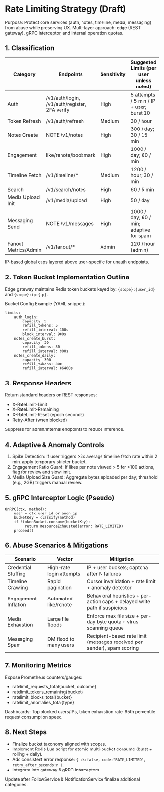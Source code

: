# Rate Limiting Strategy (Draft)

Purpose: Protect core services (auth, notes, timeline, media, messaging) from abuse while preserving UX. Multi-layer approach: edge (REST gateway), gRPC interceptor, and internal operation quotas.

## 1. Classification
| Category | Endpoints | Sensitivity | Suggested Limits (per user unless noted) |
|----------|-----------|-------------|------------------------------------------|
| Auth | /v1/auth/login, /v1/auth/register, 2FA verify | High | 5 attempts / 5 min / IP + user; burst 10 |
| Token Refresh | /v1/auth/refresh | Medium | 30 / hour |
| Notes Create | NOTE /v1/notes | High | 300 / day; 30 / 15 min |
| Engagement | like/renote/bookmark | High | 1000 / day; 60 / min |
| Timeline Fetch | /v1/timeline/* | Medium | 1200 / hour; 30 / min |
| Search | /v1/search/notes | High | 60 / 5 min |
| Media Upload Init | /v1/media/upload | High | 50 / day |
| Messaging Send | NOTE /v1/messages | High | 1000 / day; 60 / min; adaptive for spam |
| Fanout Metrics/Admin | /v1/fanout/* | Admin | 120 / hour (admin) |

IP-based global caps layered above user-specific for unauth endpoints.

## 2. Token Bucket Implementation Outline
Edge gateway maintains Redis token buckets keyed by: `{scope}:{user_id}` and `{scope}:ip:{ip}`.

Bucket Config Example (YAML snippet):
```
limits:
	auth_login:
		capacity: 5
		refill_tokens: 5
		refill_interval: 300s
		block_interval: 900s
	notes_create_burst:
		capacity: 30
		refill_tokens: 30
		refill_interval: 900s
	notes_create_daily:
		capacity: 300
		refill_tokens: 300
		refill_interval: 86400s
```

## 3. Response Headers
Return standard headers on REST responses:
* X-RateLimit-Limit
* X-RateLimit-Remaining
* X-RateLimit-Reset (epoch seconds)
* Retry-After (when blocked)

Suppress for admin/internal endpoints to reduce inference.

## 4. Adaptive & Anomaly Controls
1. Spike Detection: If user triggers >3x average timeline fetch rate within 2 min, apply temporary stricter bucket.
2. Engagement Ratio Guard: If likes per note viewed > 5 for >100 actions, flag for review and slow limit.
3. Media Upload Size Guard: Aggregate bytes uploaded per day; threshold (e.g., 2GB) triggers manual review.

## 5. gRPC Interceptor Logic (Pseudo)
```
OnRPC(ctx, method):
	user = ctx.user_id or anon_ip
	bucketKey = classify(method)
	if !tokenBucket.consume(bucketKey):
		 return ResourceExhausted(error: RATE_LIMITED)
	proceed()
```

## 6. Abuse Scenarios & Mitigations
| Scenario | Vector | Mitigation |
|----------|--------|-----------|
| Credential Stuffing | High-rate login attempts | IP + user buckets; captcha after N failures |
| Timeline Crawling | Rapid pagination | Cursor invalidation + rate limit + anomaly detector |
| Engagement Inflation | Automated like/renote | Behavioral heuristics + per-action caps + delayed write path if suspicious |
| Media Exhaustion | Large file floods | Enforce max file size + per-day byte quota + virus scanning queue |
| Messaging Spam | DM flood to many users | Recipient-based rate limit (messages received per sender), spam scoring |

## 7. Monitoring Metrics
Expose Prometheus counters/gauges:
* ratelimit_requests_total{bucket, outcome}
* ratelimit_tokens_remaining{bucket}
* ratelimit_blocks_total{bucket}
* ratelimit_anomalies_total{type}

Dashboards: Top blocked users/IPs, token exhaustion rate, 95th percentile request consumption speed.

## 8. Next Steps
* Finalize bucket taxonomy aligned with scopes.
* Implement Redis Lua script for atomic multi-bucket consume (burst + rolling + daily).
* Add consistent error response: `{ ok:false, code:"RATE_LIMITED", retry_after_seconds:n }`.
* Integrate into gateway & gRPC interceptors.

Update after FollowService & NotificationService finalize additional categories.
